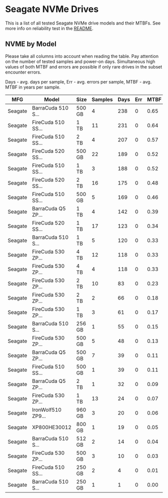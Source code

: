 Seagate NVMe Drives
===================

This is a list of all tested Seagate NVMe drive models and their MTBFs. See more
info on reliability test in the [README](https://github.com/linuxhw/SMART).

NVME by Model
------------

Please take all columns into account when reading the table. Pay attention on the
number of tested samples and power-on days. Simultaneous high values of both MTBF
and errors are possible if only rare drives in the subset encounter errors.

Days - avg. days per sample,
Err  - avg. errors per sample,
MTBF - avg. MTBF in years per sample.

| MFG       | Model              | Size   | Samples | Days  | Err   | MTBF |
|-----------|--------------------|--------|---------|-------|-------|------|
| Seagate   | BarraCuda 510 S... | 500 GB | 4       | 238   | 0     | 0.65   |
| Seagate   | FireCuda 510 SS... | 1 TB   | 11      | 231   | 0     | 0.64   |
| Seagate   | FireCuda 510 SS... | 2 TB   | 4       | 207   | 0     | 0.57   |
| Seagate   | FireCuda 520 SS... | 500 GB | 22      | 189   | 0     | 0.52   |
| Seagate   | FireCuda 510 SS... | 1 TB   | 3       | 188   | 0     | 0.52   |
| Seagate   | FireCuda 520 SS... | 2 TB   | 16      | 175   | 0     | 0.48   |
| Seagate   | FireCuda 510 SS... | 500 GB | 5       | 169   | 0     | 0.46   |
| Seagate   | BarraCuda Q5 ZP... | 1 TB   | 4       | 142   | 0     | 0.39   |
| Seagate   | FireCuda 520 SS... | 1 TB   | 17      | 123   | 0     | 0.34   |
| Seagate   | BarraCuda 510 S... | 1 TB   | 5       | 120   | 0     | 0.33   |
| Seagate   | FireCuda 530 ZP... | 4 TB   | 12      | 118   | 0     | 0.33   |
| Seagate   | FireCuda 530 ZP... | 4 TB   | 4       | 118   | 0     | 0.33   |
| Seagate   | FireCuda 530 ZP... | 2 TB   | 10      | 83    | 0     | 0.23   |
| Seagate   | FireCuda 530 ZP... | 2 TB   | 2       | 66    | 0     | 0.18   |
| Seagate   | FireCuda 530 ZP... | 1 TB   | 3       | 61    | 0     | 0.17   |
| Seagate   | BarraCuda 510 S... | 256 GB | 1       | 55    | 0     | 0.15   |
| Seagate   | FireCuda 530 ZP... | 500 GB | 5       | 48    | 0     | 0.13   |
| Seagate   | BarraCuda Q5 ZP... | 500 GB | 7       | 39    | 0     | 0.11   |
| Seagate   | FireCuda 510 SS... | 500 GB | 1       | 39    | 0     | 0.11   |
| Seagate   | BarraCuda Q5 ZP... | 2 TB   | 1       | 32    | 0     | 0.09   |
| Seagate   | FireCuda 530 ZP... | 1 TB   | 13      | 24    | 0     | 0.07   |
| Seagate   | IronWolf510 ZP9... | 960 GB | 3       | 20    | 0     | 0.06   |
| Seagate   | XP800HE30012       | 800 GB | 1       | 19    | 0     | 0.05   |
| Seagate   | BarraCuda 510 S... | 512 GB | 2       | 14    | 0     | 0.04   |
| Seagate   | FireCuda 530 ZP... | 500 GB | 3       | 10    | 0     | 0.03   |
| Seagate   | FireCuda 510 SS... | 250 GB | 2       | 4     | 0     | 0.01   |
| Seagate   | BarraCuda 510 S... | 250 GB | 1       | 1     | 0     | 0.00   |
